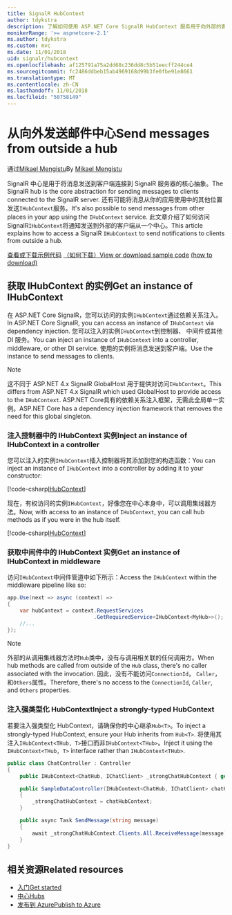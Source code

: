 ```yaml
---
title: SignalR HubContext
author: tdykstra
description: 了解如何使用 ASP.NET Core SignalR HubContext 服务用于向外部的客户端从一个中心发送通知。
monikerRange: '>= aspnetcore-2.1'
ms.author: tdykstra
ms.custom: mvc
ms.date: 11/01/2018
uid: signalr/hubcontext
ms.openlocfilehash: af125791a75a2dd68c236dd8c5b51eecff244ce4
ms.sourcegitcommit: fc2486ddbeb15ab4969168d99b3fe0fbe91e8661
ms.translationtype: MT
ms.contentlocale: zh-CN
ms.lasthandoff: 11/01/2018
ms.locfileid: "50758149"
---
```

# <a name="send-messages-from-outside-a-hub"></a><span data-ttu-id="35ad3-103">从向外发送邮件中心</span><span class="sxs-lookup"><span data-stu-id="35ad3-103">Send messages from outside a hub</span></span>

<span data-ttu-id="35ad3-104">通过[Mikael Mengistu](https://twitter.com/MikaelM_12)</span><span class="sxs-lookup"><span data-stu-id="35ad3-104">By [Mikael Mengistu](https://twitter.com/MikaelM_12)</span></span>

<span data-ttu-id="35ad3-105">SignalR 中心是用于将消息发送到客户端连接到 SignalR 服务器的核心抽象。</span><span class="sxs-lookup"><span data-stu-id="35ad3-105">The SignalR hub is the core abstraction for sending messages to clients connected to the SignalR server.</span></span> <span data-ttu-id="35ad3-106">还有可能将消息从你的应用使用中的其他位置发送`IHubContext`服务。</span><span class="sxs-lookup"><span data-stu-id="35ad3-106">It's also possible to send messages from other places in your app using the `IHubContext` service.</span></span> <span data-ttu-id="35ad3-107">此文章介绍了如何访问 SignalR`IHubContext`将通知发送到外部的客户端从一个中心。</span><span class="sxs-lookup"><span data-stu-id="35ad3-107">This article explains how to access a SignalR `IHubContext` to send notifications to clients from outside a hub.</span></span>

<span data-ttu-id="35ad3-108">[查看或下载示例代码](https://github.com/aspnet/Docs/tree/master/aspnetcore/signalr/hubcontext/sample/) [（如何下载）](xref:index#how-to-download-a-sample)</span><span class="sxs-lookup"><span data-stu-id="35ad3-108">[View or download sample code](https://github.com/aspnet/Docs/tree/master/aspnetcore/signalr/hubcontext/sample/) [(how to download)](xref:index#how-to-download-a-sample)</span></span>

## <a name="get-an-instance-of-ihubcontext"></a><span data-ttu-id="35ad3-109">获取 IHubContext 的实例</span><span class="sxs-lookup"><span data-stu-id="35ad3-109">Get an instance of IHubContext</span></span>

<span data-ttu-id="35ad3-110">在 ASP.NET Core SignalR，您可以访问的实例`IHubContext`通过依赖关系注入。</span><span class="sxs-lookup"><span data-stu-id="35ad3-110">In ASP.NET Core SignalR, you can access an instance of `IHubContext` via dependency injection.</span></span> <span data-ttu-id="35ad3-111">您可以注入的实例`IHubContext`到控制器、 中间件或其他 DI 服务。</span><span class="sxs-lookup"><span data-stu-id="35ad3-111">You can inject an instance of `IHubContext` into a controller, middleware, or other DI service.</span></span> <span data-ttu-id="35ad3-112">使用的实例将消息发送到客户端。</span><span class="sxs-lookup"><span data-stu-id="35ad3-112">Use the instance to send messages to clients.</span></span>

> [!NOTE]
> <span data-ttu-id="35ad3-113">这不同于 ASP.NET 4.x SignalR GlobalHost 用于提供对访问`IHubContext`。</span><span class="sxs-lookup"><span data-stu-id="35ad3-113">This differs from ASP.NET 4.x SignalR which used GlobalHost to provide access to the `IHubContext`.</span></span> <span data-ttu-id="35ad3-114">ASP.NET Core具有的依赖关系注入框架，无需此全局单一实例。</span><span class="sxs-lookup"><span data-stu-id="35ad3-114">ASP.NET Core has a dependency injection framework that removes the need for this global singleton.</span></span>

### <a name="inject-an-instance-of-ihubcontext-in-a-controller"></a><span data-ttu-id="35ad3-115">注入控制器中的 IHubContext 实例</span><span class="sxs-lookup"><span data-stu-id="35ad3-115">Inject an instance of IHubContext in a controller</span></span>

<span data-ttu-id="35ad3-116">您可以注入的实例`IHubContext`插入控制器将其添加到您的构造函数：</span><span class="sxs-lookup"><span data-stu-id="35ad3-116">You can inject an instance of `IHubContext` into a controller by adding it to your constructor:</span></span>

[!code-csharp[IHubContext](hubcontext/sample/Controllers/HomeController.cs?range=12-19,57)]

<span data-ttu-id="35ad3-117">现在，有权访问的实例`IHubContext`，好像您在中心本身中，可以调用集线器方法。</span><span class="sxs-lookup"><span data-stu-id="35ad3-117">Now, with access to an instance of `IHubContext`, you can call hub methods as if you were in the hub itself.</span></span>

[!code-csharp[IHubContext](hubcontext/sample/Controllers/HomeController.cs?range=21-25)]

### <a name="get-an-instance-of-ihubcontext-in-middleware"></a><span data-ttu-id="35ad3-118">获取中间件中的 IHubContext 实例</span><span class="sxs-lookup"><span data-stu-id="35ad3-118">Get an instance of IHubContext in middleware</span></span>

<span data-ttu-id="35ad3-119">访问`IHubContext`中间件管道中如下所示：</span><span class="sxs-lookup"><span data-stu-id="35ad3-119">Access the `IHubContext` within the middleware pipeline like so:</span></span>

```csharp
app.Use(next => async (context) =>
{
    var hubContext = context.RequestServices
                            .GetRequiredService<IHubContext<MyHub>>();
    //...
});
```

> [!NOTE]
> <span data-ttu-id="35ad3-120">外部的从调用集线器方法时`Hub`类中，没有与调用相关联的任何调用方。</span><span class="sxs-lookup"><span data-stu-id="35ad3-120">When hub methods are called from outside of the `Hub` class, there's no caller associated with the invocation.</span></span> <span data-ttu-id="35ad3-121">因此，没有不能访问`ConnectionId`， `Caller`，和`Others`属性。</span><span class="sxs-lookup"><span data-stu-id="35ad3-121">Therefore, there's no access to the `ConnectionId`, `Caller`, and `Others` properties.</span></span>

### <a name="inject-a-strongly-typed-hubcontext"></a><span data-ttu-id="35ad3-122">注入强类型化 HubContext</span><span class="sxs-lookup"><span data-stu-id="35ad3-122">Inject a strongly-typed HubContext</span></span>

<span data-ttu-id="35ad3-123">若要注入强类型化 HubContext，请确保你的中心继承`Hub<T>`。</span><span class="sxs-lookup"><span data-stu-id="35ad3-123">To inject a strongly-typed HubContext, ensure your Hub inherits from `Hub<T>`.</span></span> <span data-ttu-id="35ad3-124">将使用其注入`IHubContext<THub, T>`接口而非`IHubContext<THub>`。</span><span class="sxs-lookup"><span data-stu-id="35ad3-124">Inject it using the `IHubContext<THub, T>` interface rather than `IHubContext<THub>`.</span></span>

```csharp
public class ChatController : Controller
{
    public IHubContext<ChatHub, IChatClient> _strongChatHubContext { get; }

    public SampleDataController(IHubContext<ChatHub, IChatClient> chatHubContext)
    {
        _strongChatHubContext = chatHubContext;
    }

    public async Task SendMessage(string message)
    {
        await _strongChatHubContext.Clients.All.ReceiveMessage(message);
    }
}
```

## <a name="related-resources"></a><span data-ttu-id="35ad3-125">相关资源</span><span class="sxs-lookup"><span data-stu-id="35ad3-125">Related resources</span></span>

* [<span data-ttu-id="35ad3-126">入门</span><span class="sxs-lookup"><span data-stu-id="35ad3-126">Get started</span></span>](xref:tutorials/signalr)
* [<span data-ttu-id="35ad3-127">中心</span><span class="sxs-lookup"><span data-stu-id="35ad3-127">Hubs</span></span>](xref:signalr/hubs)
* [<span data-ttu-id="35ad3-128">发布到 Azure</span><span class="sxs-lookup"><span data-stu-id="35ad3-128">Publish to Azure</span></span>](xref:signalr/publish-to-azure-web-app)
